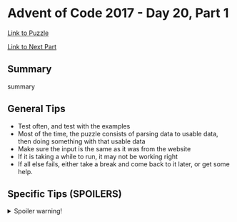 # Advent of Code 2017 - Day 20, Part 1

[Link to Puzzle](https://adventofcode.com/2017/day/20)

[Link to Next Part](https://github.com/CodingAP/unofficial-aoc-syllabus/blob/main/years/2017/day20/part2.md)

## Summary
summary

## General Tips
- Test often, and test with the examples
- Most of the time, the puzzle consists of parsing data to usable data, then doing something with that usable data
- Make sure the input is the same as it was from the website
- If it is taking a while to run, it may not be working right
- If all else fails, either take a break and come back to it later, or get some help.

## Specific Tips (SPOILERS)
<details> <summary>Spoiler warning!</summary>

specific tips

</details>